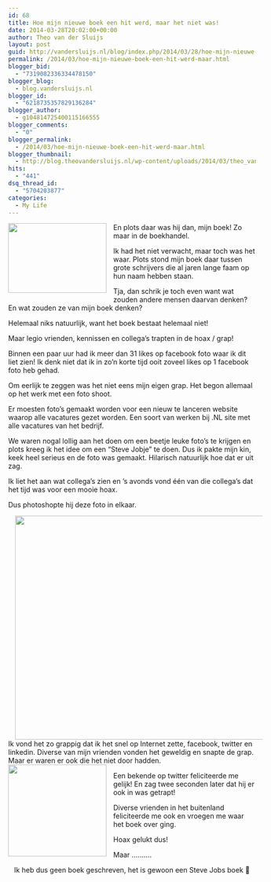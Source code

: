 ```yaml
---
id: 68
title: Hoe mijn nieuwe boek een hit werd, maar het niet was!
date: 2014-03-28T20:02:00+00:00
author: Theo van der Sluijs
layout: post
guid: http://vandersluijs.nl/blog/index.php/2014/03/28/hoe-mijn-nieuwe-boek-een-hit-werd-maar/
permalink: /2014/03/hoe-mijn-nieuwe-boek-een-hit-werd-maar.html
blogger_bid:
  - "7319082336334478150"
blogger_blog:
  - blog.vandersluijs.nl
blogger_id:
  - "6218735357829136284"
blogger_author:
  - g104814725400115166555
blogger_comments:
  - "0"
blogger_permalink:
  - /2014/03/hoe-mijn-nieuwe-boek-een-hit-werd-maar.html
blogger_thumbnail:
  - http://blog.theovandersluijs.nl/wp-content/uploads/2014/03/theo_van_der_sluijs_boek.jpg
hits:
  - "441"
dsq_thread_id:
  - "5704203877"
categories:
  - My Life
---
```

<div style="clear: both; text-align: center;">
  <a style="clear: left; float: left; margin-bottom: 1em; margin-right: 1em;" href=https://vandersluijs.resultants-e.nl/2014/03/theo_van_der_sluijs_boek.jpg"><img src="https://vandersluijs.resultants-e.nl/2014/03/theo_van_der_sluijs_boek.jpg" alt="" width="200" height="142" border="0" /></a>
</div>

En plots daar was hij dan, mijn boek! Zo maar in de boekhandel.

Ik had het niet verwacht, maar toch was het waar. Plots stond mijn boek daar tussen grote schrijvers die al jaren lange faam op hun naam hebben staan.

Tja, dan schrik je toch even want wat zouden andere mensen daarvan denken? En wat zouden ze van mijn boek denken?

<a name="more"></a>Helemaal niks natuurlijk, want het boek bestaat helemaal niet!

Maar legio vrienden, kennissen en collega&#8217;s trapten in de hoax / grap!

Binnen een paar uur had ik meer dan 31 likes op facebook foto waar ik dit liet zien! Ik denk niet dat ik in zo&#8217;n korte tijd ooit zoveel likes op 1 facebook foto heb gehad.

Om eerlijk te zeggen was het niet eens mijn eigen grap. Het begon allemaal op het werk met een foto shoot.

Er moesten foto&#8217;s gemaakt worden voor een nieuw te lanceren website waarop alle vacatures gezet worden. Een soort van werken bij .NL site met alle vacatures van het bedrijf.

We waren nogal lollig aan het doen om een beetje leuke foto&#8217;s te krijgen en plots kreeg ik het idee om een &#8220;Steve Jobje&#8221; te doen. Dus ik pakte mijn kin, keek heel serieus en de foto was gemaakt. Hilarisch natuurlijk hoe dat er uit zag.

Ik liet het aan wat collega&#8217;s zien en &#8217;s avonds vond één van die collega&#8217;s dat het tijd was voor een mooie hoax.

Dus photoshopte hij deze foto in elkaar. 

<div style="clear: both; text-align: center;">
  <a style="margin-left: 1em; margin-right: 1em;" href=https://vandersluijs.resultants-e.nl/2014/03/theo_van_der_sluijs_boek1.jpg"><img src="https://vandersluijs.resultants-e.nl/2014/03/theo_van_der_sluijs_boek1.jpg" alt="" width="640" height="456" border="0" /></a>
</div>

<div style="clear: both; text-align: center;">
</div>

<div style="clear: both; text-align: left;">
  Ik vond het zo grappig dat ik het snel op Internet zette, facebook, twitter en linkedin. Diverse van mijn vrienden vonden het geweldig en snapte de grap. Maar er waren er ook die het niet door hadden.
</div>

<div style="clear: both; text-align: left;">
</div>

<div style="clear: both; text-align: center;">
  <a style="clear: left; float: left; margin-bottom: 1em; margin-right: 1em;" href=https://vandersluijs.resultants-e.nl/2014/03/twitter_book.png"><img src="https://vandersluijs.resultants-e.nl/2014/03/twitter_book.png" alt="" width="200" height="187" border="0" /></a>
</div>

Een bekende op twitter feliciteerde me gelijk! En zag twee seconden later dat hij er ook in was getrapt!

Diverse vrienden in het buitenland feliciteerde me ook en vroegen me waar het boek over ging.

Hoax gelukt dus!

Maar &#8230;&#8230;&#8230;. 

<div style="text-align: center;">
  Ik heb dus geen boek geschreven, het is gewoon een Steve Jobs boek 🙂
</div>

<div style="clear: both; text-align: center;">
  <a style="margin-left: 1em; margin-right: 1em;" href=https://vandersluijs.resultants-e.nl/2014/03/SteveBiography295.jpg"><img src="https://vandersluijs.resultants-e.nl/2014/03/SteveBiography295.jpg" alt="" border="0" /></a>
</div>